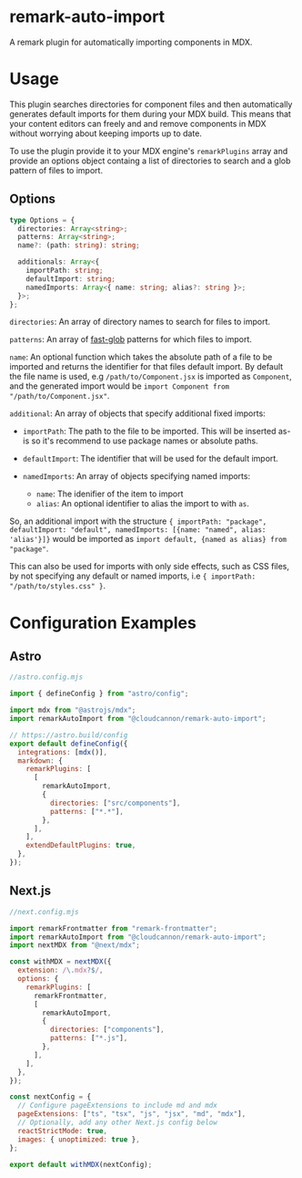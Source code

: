 # remark-auto-import

A remark plugin for automatically importing components in MDX.

# Usage

This plugin searches directories for component files and then automatically generates default imports for them during your MDX build.
This means that your content editors can freely and and remove components in MDX without worrying about keeping imports up to date.

To use the plugin provide it to your MDX engine's `remarkPlugins` array and provide an options object containg a list of directories to search and a glob pattern of files to import.

## Options

```typescript
type Options = {
  directories: Array<string>;
  patterns: Array<string>;
  name?: (path: string): string;

  additionals: Array<{
    importPath: string;
    defaultImport: string;
    namedImports: Array<{ name: string; alias?: string }>;
  }>;
};
```

`directories`: An array of directory names to search for files to import.

`patterns`: An array of [fast-glob](https://www.npmjs.com/package/fast-glob) patterns for which files to import.

`name`: An optional function which takes the absolute path of a file to be imported and returns the identifier for that files default import. By default the file name is used, e.g `/path/to/Component.jsx` is imported as `Component`, and the generated import would be `import Component from "/path/to/Component.jsx"`.

`additional`: An array of objects that specify additional fixed imports:

- `importPath`: The path to the file to be imported. This will be inserted as-is so it's recommend to use package names or absolute paths.
- `defaultImport`: The identifier that will be used for the default import.

- `namedImports`: An array of objects specifying named imports:

  - `name`: The idenifier of the item to import
  - `alias`: An optional identifier to alias the import to with `as`.

So, an additional import with the structure `{ importPath: "package", defaultImport: "default", namedImports: [{name: "named", alias: 'alias'}]}` would be imported as `import default, {named as alias} from "package"`.

This can also be used for imports with only side effects, such as CSS files, by not specifying any default or named imports, i.e `{ importPath: "/path/to/styles.css" }`.

# Configuration Examples

## Astro

```javascript
//astro.config.mjs

import { defineConfig } from "astro/config";

import mdx from "@astrojs/mdx";
import remarkAutoImport from "@cloudcannon/remark-auto-import";

// https://astro.build/config
export default defineConfig({
  integrations: [mdx()],
  markdown: {
    remarkPlugins: [
      [
        remarkAutoImport,
        {
          directories: ["src/components"],
          patterns: ["*.*"],
        },
      ],
    ],
    extendDefaultPlugins: true,
  },
});
```

## Next.js

```javascript
//next.config.mjs

import remarkFrontmatter from "remark-frontmatter";
import remarkAutoImport from "@cloudcannon/remark-auto-import";
import nextMDX from "@next/mdx";

const withMDX = nextMDX({
  extension: /\.mdx?$/,
  options: {
    remarkPlugins: [
      remarkFrontmatter,
      [
        remarkAutoImport,
        {
          directories: ["components"],
          patterns: ["*.js"],
        },
      ],
    ],
  },
});

const nextConfig = {
  // Configure pageExtensions to include md and mdx
  pageExtensions: ["ts", "tsx", "js", "jsx", "md", "mdx"],
  // Optionally, add any other Next.js config below
  reactStrictMode: true,
  images: { unoptimized: true },
};

export default withMDX(nextConfig);
```
